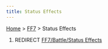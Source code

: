 ```yaml
---
title: Status Effects
---
```


[Home](../Main%20Page.md) > [FF7](../FF7.md) > Status Effects

1.  REDIRECT [FF7/Battle/Status Effects][]

  [FF7/Battle/Status Effects]: Battle/Status%20Effects.md "wikilink"
